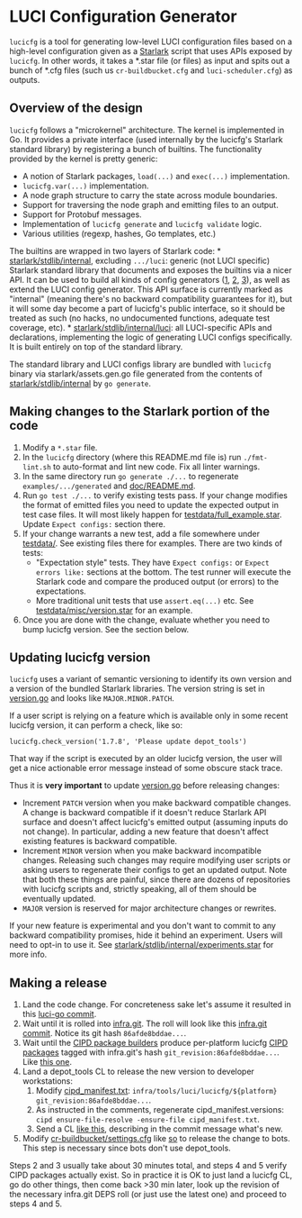 # LUCI Configuration Generator

`lucicfg` is a tool for generating low-level LUCI configuration files based on a
high-level configuration given as a [Starlark] script that uses APIs exposed by
`lucicfg`. In other words, it takes a \*.star file (or files) as input and spits
out a bunch of \*.cfg files (such us `cr-buildbucket.cfg` and
`luci-scheduler.cfg`) as outputs.

[Starlark]: https://github.com/google/starlark-go

## Overview of the design

`lucicfg` follows a "microkernel" architecture. The kernel is implemented in Go.
It provides a private interface (used internally by the lucicfg's Starlark
standard library) by registering a bunch of builtins. The functionality provided
by the kernel is pretty generic:

*   A notion of Starlark packages, `load(...)` and `exec(...)` implementation.
*   `lucicfg.var(...)` implementation.
*   A node graph structure to carry the state across module boundaries.
*   Support for traversing the node graph and emitting files to an output.
*   Support for Protobuf messages.
*   Implementation of `lucicfg generate` and `lucicfg validate` logic.
*   Various utilities (regexp, hashes, Go templates, etc.)

The builtins are wrapped in two layers of Starlark code: *
[starlark/stdlib/internal], excluding `.../luci`: generic (not LUCI specific)
Starlark standard library that documents and exposes the builtins via a nicer
API. It can be used to build all kinds of config generators ([1], [2], [3]), as
well as extend the LUCI config generator. This API surface is currently marked
as "internal" (meaning there's no backward compatibility guarantees for it), but
it will some day become a part of lucicfg's public interface, so it should be
treated as such (no hacks, no undocumented functions, adequate test coverage,
etc). * [starlark/stdlib/internal/luci]: all LUCI-specific APIs and
declarations, implementing the logic of generating LUCI configs specifically. It
is built entirely on top of the standard library.

The standard library and LUCI configs library are bundled with `lucicfg` binary
via starlark/assets.gen.go file generated from the contents of
[starlark/stdlib/internal] by `go generate`.

[starlark/stdlib/internal]: ./starlark/stdlib/internal
[starlark/stdlib/internal/luci]: ./starlark/stdlib/internal/luci
[1]: https://chrome-internal.googlesource.com/infradata/config/+/refs/heads/main/starlark/common/lib
[2]: https://chrome-internal.googlesource.com/infradata/k8s/+/refs/heads/main/starlark/lib
[3]: https://chrome-internal.googlesource.com/infradata/gae/+/refs/heads/main/starlark/lib

## Making changes to the Starlark portion of the code

1.  Modify a `*.star` file.
2.  In the `lucicfg` directory (where this README.md file is) run
    `./fmt-lint.sh` to auto-format and lint new code. Fix all linter warnings.
3.  In the same directory run `go generate ./...` to regenerate
    `examples/.../generated` and [doc/README.md].
4.  Run `go test ./...` to verify existing tests pass. If your change modifies
    the format of emitted files you need to update the expected output in test
    case files. It will most likely happen for [testdata/full_example.star].
    Update `Expect configs:` section there.
5.  If your change warrants a new test, add a file somewhere under [testdata/].
    See existing files there for examples. There are two kinds of tests:
    *   "Expectation style" tests. They have `Expect configs:` or `Expect errors
        like:` sections at the bottom. The test runner will execute the Starlark
        code and compare the produced output (or errors) to the expectations.
    *   More traditional unit tests that use `assert.eq(...)` etc. See
        [testdata/misc/version.star] for an example.
6.  Once you are done with the change, evaluate whether you need to bump lucicfg
    version. See the section below.

[doc/README.md]: ./doc/README.md
[testdata/full_example.star]: ./testdata/full_example.star
[testdata/]: ./testdata
[testdata/misc/version.star]: ./testdata/misc/version.star

## Updating lucicfg version

`lucicfg` uses a variant of semantic versioning to identify its own version and
a version of the bundled Starlark libraries. The version string is set in
[version.go] and looks like `MAJOR.MINOR.PATCH`.

If a user script is relying on a feature which is available only in some recent
lucicfg version, it can perform a check, like so:

```starlark
lucicfg.check_version('1.7.8', 'Please update depot_tools')
```

That way if the script is executed by an older lucicfg version, the user will
get a nice actionable error message instead of some obscure stack trace.

Thus it is **very important** to update [version.go] before releasing changes:

*   Increment `PATCH` version when you make backward compatible changes. A
    change is backward compatible if it doesn't reduce Starlark API surface and
    doesn't affect lucicfg's emitted output (assuming inputs do not change). In
    particular, adding a new feature that doesn't affect existing features is
    backward compatible.
*   Increment `MINOR` version when you make backward incompatible changes.
    Releasing such changes may require modifying user scripts or asking users to
    regenerate their configs to get an updated output. Note that both these
    things are painful, since there are dozens of repositories with lucicfg
    scripts and, strictly speaking, all of them should be eventually updated.
*   `MAJOR` version is reserved for major architecture changes or rewrites.

If your new feature is experimental and you don't want to commit to any backward
compatibility promises, hide it behind an experiment. Users will need to opt-in
to use it. See [starlark/stdlib/internal/experiments.star] for more info.

[version.go]: ./version.go
[starlark/stdlib/internal/experiments.star]: ./starlark/stdlib/internal/experiments.star

## Making a release

1.  Land the code change. For concreteness sake let's assume it resulted in this
    [luci-go commit].
2.  Wait until it is rolled into [infra.git]. The roll will look like this
    [infra.git commit]. Notice its git hash `86afde8bddae...`.
3.  Wait until the [CIPD package builders] produce per-platform lucicfg
    [CIPD packages] tagged with infra.git's hash `git_revision:86afde8bddae...`.
    Like [this one].
4.  Land a depot_tools CL to release the new version to developer workstations:
    1.  Modify [cipd_manifest.txt]: `infra/tools/luci/lucicfg/${platform}
        git_revision:86afde8bddae...`.
    2.  As instructed in the comments, regenerate cipd_manifest.versions: `cipd
        ensure-file-resolve -ensure-file cipd_manifest.txt`.
    3.  Send a CL [like this], describing in the commit message what's new.
5.  Modify [cr-buildbucket/settings.cfg] like [so] to release the change to
    bots. This step is necessary since bots don't use depot_tools.

Steps 2 and 3 usually take about 30 minutes total, and steps 4 and 5 verify CIPD
packages actually exist. So in practice it is OK to just land a lucicfg CL, go
do other things, then come back >30 min later, look up the revision of the
necessary infra.git DEPS roll (or just use the latest one) and proceed to steps
4 and 5.

[infra.git]: https://chromium.googlesource.com/infra/infra/
[luci-go commit]: https://chromium.googlesource.com/infra/luci/luci-go.git/+/7ac4bfbe5a282766ea2e8afa5a6a06e8b71879f3
[infra.git commit]: https://chromium.googlesource.com/infra/infra/+/86afde8bddaefce47381b7cc4638b36717803d3a
[CIPD package builders]: https://ci.chromium.org/p/infra-internal/g/infra-packagers/console
[CIPD packages]: https://chrome-infra-packages.appspot.com/p/infra/tools/luci/lucicfg
[this one]: https://chrome-infra-packages.appspot.com/p/infra/tools/luci/lucicfg/linux-amd64/+/git_revision:86afde8bddaefce47381b7cc4638b36717803d3a
[cipd_manifest.txt]: https://chromium.googlesource.com/chromium/tools/depot_tools/+/refs/heads/main/cipd_manifest.txt
[like this]: https://chromium-review.googlesource.com/c/chromium/tools/depot_tools/+/2137983
[cr-buildbucket/settings.cfg]: https://chrome-internal.googlesource.com/infradata/config/+/refs/heads/main/configs/cr-buildbucket/settings.cfg
[so]: https://chrome-internal-review.googlesource.com/c/infradata/config/+/2849250
